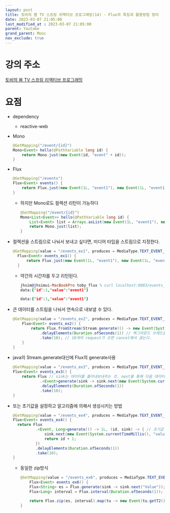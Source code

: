 ```yaml
---
layout: post
title: 토비의 봄 TV 스프링 리액티브 프로그래밍(14) - Flux의 특징과 활용방법 정리
date: 2023-03-07 21:05:00
last_modified_at : 2023-03-07 21:05:00
parent: Youtube
grand_parent: Mooc
nav_exclude: true
---
```


# 강의 주소

[토비의 봄 TV 스프링 리액티브 프로그래밍](https://www.youtube.com/live/bc4wTgA_2Xk?feature=share)

# 요점

- dependency
    - reactive-web

- Mono
    
    ```java
    @GetMapping("/event/{id}")
    Mono<Event> hello(@PathVariable long id) {
        return Mono.just(new Event(id, "event" + id));
    }
    ```
    
- Flux
    
    ```java
    @GetMapping("/events")
    Flux<Event> events() {
        return Flux.just(new Event(1L, "event1"), new Event(1L, "event1")); // 여러개의 인자
    }
    ```
    
    - 하지만 Mono로도 컬렉션 리턴이 가능하다
        
        ```java
        @GetMapping("/event/{id}")
        Mono<List<Event>> hello(@PathVariable long id) {
            List<Event> list = Arrays.asList(new Event(1L, "event1"), new Event(1L, "event1"));
            return Mono.just(list);
        }
        ```
        
- 컬렉션을 스트림으로 나눠서 보내고 싶다면, 미디어 타입을 스트림으로 지정한다.
    
    ```java
    @GetMapping(value = "/events_ex1", produces = MediaType.TEXT_EVENT_STREAM_VALUE)
      Flux<Event> events_ex1() {
          return Flux.just(new Event(1L, "event1"), new Event(1L, "event1"));
      }
    ```
    
    - 약간의 시간차를 두고 리턴된다.
        
        ```prolog
        jhsim@jhsimui-MacBookPro toby_flux % curl localhost:8083/events_ex1                                                                                                                                                                               jhsim@jhsimui-MacBookPro toby_flux % curl localhost:8083/events_ex1
        data:{"id":1,"value":"event1"}
        
        data:{"id":1,"value":"event1"}
        ```
        
- 큰 데이터를 스트림을 나눠서 연속으로 내보낼 수 있다.
    
    ```java
    @GetMapping(value = "/events_ex2", produces = MediaType.TEXT_EVENT_STREAM_VALUE)
    	Flux<Event> events_ex2() {
            return Flux.fromStream(Stream.generate(() -> new Event(System.currentTimeMillis(), "value")))
                .delayElements(Duration.ofSeconds(1)) // 백그라운드 쓰레드를 별도로 만들어서 1초를 물고 있게된다. 메서드 자체가 blocking되는게 아님
                .take(10); // 10개의 request가 오면 cancel해서 끊는다.
        }
    }
    ```
    
- java의 Stream.generate대신에 Flux의 generate사용
    
    ```java
    @GetMapping(value = "/events_ex3", produces = MediaType.TEXT_EVENT_STREAM_VALUE)
    Flux<Event> events_ex3() {
        return Flux // sink는 데이터를 흘러내보내주는 것. next를 통해 다음 데이터를 가져온다.
                .<Event>generate(sink -> sink.next(new Event(System.currentTimeMillis(), "value")))  
                .delayElements(Duration.ofSeconds(1))
                .take(10);
    }
    ```
    
- 또는 초기값을 설정하고 알고리즘에 의해서 생성시키는 방법
    
    ```java
    @GetMapping(value = "/events_ex4", produces = MediaType.TEXT_EVENT_STREAM_VALUE)
    Flux<Event> events_ex4() {
      return Flux
              .<Event, Long>generate(() -> 1L, (id, sink) -> { // 초기값 1 설정하고 계속 증가시킴
                  sink.next(new Event(System.currentTimeMillis(), "value" + id));
                  return id + 1;
              })
              .delayElements(Duration.ofSeconds(1))
              .take(10);
    }
    ```
    
    - 동일한 zip방식
        
        ```java
        @GetMapping(value = "/events_ex6", produces = MediaType.TEXT_EVENT_STREAM_VALUE)
        	Flux<Event> events_ex6() {
            Flux<String> es = Flux.generate(sink -> sink.next("Value"));
            Flux<Long> interval = Flux.interval(Duration.ofSeconds(1));
        
            return Flux.zip(es, interval).map(tu -> new Event(tu.getT2(), tu.getT1())).take(10);
        }
        ```